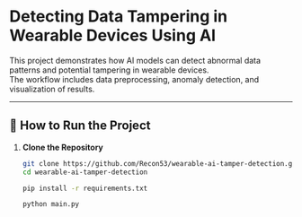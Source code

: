 # Detecting Data Tampering in Wearable Devices Using AI

This project demonstrates how AI models can detect abnormal data patterns and potential tampering in wearable devices.  
The workflow includes data preprocessing, anomaly detection, and visualization of results.

---

## 🚀 How to Run the Project

1. **Clone the Repository**
   ```bash
   git clone https://github.com/Recon53/wearable-ai-tamper-detection.git
   cd wearable-ai-tamper-detection

   pip install -r requirements.txt

   python main.py
